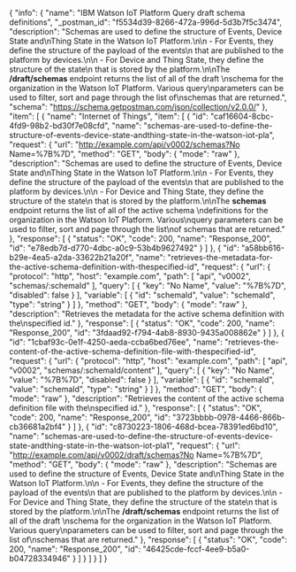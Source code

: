 {
  "info": {
    "name": "IBM Watson IoT Platform Query draft schema definitions",
    "_postman_id": "f5534d39-8266-472a-996d-5d3b7f5c3474",
    "description": "Schemas are used to define the structure of Events, Device State and\nThing State in the Watson IoT Platform.\n\n  - For Events, they define the structure of the payload of the events\n    that are published to the platform by devices.\n\n  - For Device and Thing State, they define the structure of the state\n    that is stored by the platform.\n\nThe **/draft/schemas** endpoint returns the list of all of the draft \nschema for the organization in the Watson IoT Platform.  Various query\nparameters can be used to filter, sort and page through the list of\nschemas that are returned.",
    "schema": "https://schema.getpostman.com/json/collection/v2.0.0/"
  },
  "item": [
    {
      "name": "Internet of Things",
      "item": [
        {
          "id": "caf16604-8cbc-4fd9-98b2-bd30f7e08cfd",
          "name": "schemas-are-used-to-define-the-structure-of-events-device-state-andthing-state-in-the-watson-iot-pla",
          "request": {
            "url": "http://example.com/api/v0002/schemas?No Name=%7B%7D",
            "method": "GET",
            "body": {
              "mode": "raw"
            },
            "description": "Schemas are used to define the structure of Events, Device State and\nThing State in the Watson IoT Platform.\n\n  - For Events, they define the structure of the payload of the events\n    that are published to the platform by devices.\n\n  - For Device and Thing State, they define the structure of the state\n    that is stored by the platform.\n\nThe **schemas** endpoint returns the list of all of the active schema \ndefinitions for the organization in the Watson IoT Platform.  Various\nquery parameters can be used to filter, sort and page through the list\nof schemas that are returned."
          },
          "response": [
            {
              "status": "OK",
              "code": 200,
              "name": "Response_200",
              "id": "e78edb7d-d770-4dbc-a0c9-53b4b9627492"
            }
          ]
        },
        {
          "id": "a58bb616-b29e-4ea5-a2da-33622b21a20f",
          "name": "retrieves-the-metadata-for-the-active-schema-definition-with-thespecified-id",
          "request": {
            "url": {
              "protocol": "http",
              "host": "example.com",
              "path": [
                "api",
                "v0002",
                "schemas/:schemaId"
              ],
              "query": [
                {
                  "key": "No Name",
                  "value": "%7B%7D",
                  "disabled": false
                }
              ],
              "variable": [
                {
                  "id": "schemaId",
                  "value": "schemaId",
                  "type": "string"
                }
              ]
            },
            "method": "GET",
            "body": {
              "mode": "raw"
            },
            "description": "Retrieves the metadata for the active schema definition with the\nspecified id."
          },
          "response": [
            {
              "status": "OK",
              "code": 200,
              "name": "Response_200",
              "id": "3fdaad92-f794-4ab8-8930-9435a008862e"
            }
          ]
        },
        {
          "id": "1cbaf93c-0e1f-4250-aeda-ccba6bed76ee",
          "name": "retrieves-the-content-of-the-active-schema-definition-file-with-thespecified-id",
          "request": {
            "url": {
              "protocol": "http",
              "host": "example.com",
              "path": [
                "api",
                "v0002",
                "schemas/:schemaId/content"
              ],
              "query": [
                {
                  "key": "No Name",
                  "value": "%7B%7D",
                  "disabled": false
                }
              ],
              "variable": [
                {
                  "id": "schemaId",
                  "value": "schemaId",
                  "type": "string"
                }
              ]
            },
            "method": "GET",
            "body": {
              "mode": "raw"
            },
            "description": "Retrieves the content of the active schema definition file with the\nspecified id."
          },
          "response": [
            {
              "status": "OK",
              "code": 200,
              "name": "Response_200",
              "id": "3723bbbb-0978-4466-866b-cb36681a2bf4"
            }
          ]
        },
        {
          "id": "c8730223-1806-468d-bcea-78391ed6bd10",
          "name": "schemas-are-used-to-define-the-structure-of-events-device-state-andthing-state-in-the-watson-iot-pla1",
          "request": {
            "url": "http://example.com/api/v0002/draft/schemas?No Name=%7B%7D",
            "method": "GET",
            "body": {
              "mode": "raw"
            },
            "description": "Schemas are used to define the structure of Events, Device State and\nThing State in the Watson IoT Platform.\n\n  - For Events, they define the structure of the payload of the events\n    that are published to the platform by devices.\n\n  - For Device and Thing State, they define the structure of the state\n    that is stored by the platform.\n\nThe **/draft/schemas** endpoint returns the list of all of the draft \nschema for the organization in the Watson IoT Platform.  Various query\nparameters can be used to filter, sort and page through the list of\nschemas that are returned."
          },
          "response": [
            {
              "status": "OK",
              "code": 200,
              "name": "Response_200",
              "id": "46425cde-fccf-4ee9-b5a0-b04728334946"
            }
          ]
        }
      ]
    }
  ]
}